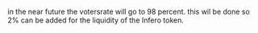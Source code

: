 in the near future the votersrate will go to 98 percent. this wil be done so 2% can be added for the liquidity of the Infero token.
